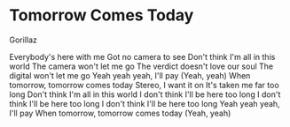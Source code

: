 # Tomorrow Comes Today
Gorillaz

Everybody's here with me
Got no camera to see
Don't think I'm all in this world
The camera won't let me go
The verdict doesn't love our soul
The digital won't let me go
Yeah yeah yeah, I'll pay
(Yeah, yeah)
When tomorrow, tomorrow comes today
Stereo, I want it on
It's taken me far too long
Don't think I'm all in this world
I don't think I'll be here too long
I don't think I'll be here too long
I don't think I'll be here too long
Yeah yeah yeah, I'll pay
When tomorrow, tomorrow comes today
(Yeah, yeah)